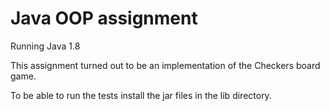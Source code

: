 # Java OOP assignment

Running Java 1.8

This assignment turned out to be an implementation of the Checkers board game.

To be able to run the tests install the jar files in the lib directory.
